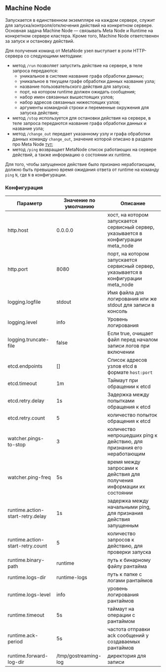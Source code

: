 ## Machine Node

Запускается в единственном экземпляре на каждом сервере, служит для запуска/контроля/отключения действий на конкретном сервере. Основная задача Machine Node — связывать Meta Node и Runtime на конкретном сервере кластера. Кроме того, Machine Node ответственен за запуск и остановку действий.

Для получения команд от MetaNode узел выступает в роли HTTP-сервера со следующими методами:
* метод `/run` позволяет запустить действие на сервере, в теле запроса передаются:
  * уникальное в системе название графа обработки данных;
  * уникальное в текущем графе обработки данных название узла;
  * название пользовательского действия для запуска;
  * порт, на котором runtime должен ожидать сообщения;
  * набор имен связанных вышестоящих узлов;
  * набор адресов связанных нижестоящих узлов;
  * аргументы командной строки и переменные окружения для запуска действия;
* метод `/stop` используется для остановки действия на сервере, в теле запроса передаются название графа обработки данных и название узла;
* метод `/change_out` передает указанному узлу и графа обработки данных команду `change_out`, значение которой описано в разделе про Meta Node [тут](./meta_node.md);
* метод `/ping` возвращает MetaNode список работающих на сервере действий, а также информацию о состоянии их runtime.

Для того, чтобы запущенное действие было признано неработающим, должно быть превышено время ожидания ответа от runtime на команду `ping` `N`, где `N` в конфигурации.

### Конфигурация

| Параметр      | Значение по умолчанию | Описание |
| ------------- | ------------- | ----- |
| http.host | 0.0.0.0 | хост, на котором запускается сервисный сервер, указывается в конфигурации meta_node |
| http.port | 8080 | порт, на котором запускается сервисный сервер, указывается в конфигурации meta_node |
| logging.logfile | stdout | Имя файла для логирования или же stdout для записи в консоль |
| logging.level | info | Уровень логирования |
| logging.truncate-file | false | Если true, очищает файл перед началом записи логов при включении |
| etcd.endpoints | [] | Список адресов узлов etcd в формате `host:port` |
| etcd.timeout | 1m | Таймаут при обращении к etcd |
| etcd.retry.delay | 1s | Задержка между попытками обращения к etcd |
| etcd.retry.count | 5 | количество попыток обращения к etcd |
| watcher.pings-to-stop | 3 | количество непрошедших ping к действию, для признания его неработающим |
| watcher.ping-freq | 5s | время между запросами к действия для получения информации их состоянии |
| runtime.action-start-retry.delay | 1s | задержка между начальными ping, для признания действия запущенным |
| runtime.action-start-retry.count | 5 | количество запросов к действию, для проверки запуска |
| runtime.binary-path | runtime | путь к бинарному файлу рантайма |
| runtime.logs-dir | runtime-logs | путь к папке с логами рантаймов |
| runtime.logs-level | info | уровень логирования рантаймов |
| runtime.timeout | 5s | таймаут на операции с рантаймом |
| runtime.ack-period | 5s | частота отправки ack сообщений у создаваемых рантаймов |
| runtime.forward-log-dir | /tmp/gostreaming-log | директория для записи |
